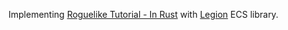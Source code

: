 Implementing [Roguelike Tutorial - In Rust](https://bfnightly.bracketproductions.com/rustbook/chapter_0.html) with 
[Legion](https://github.com/TomGillen/legion) ECS library.
